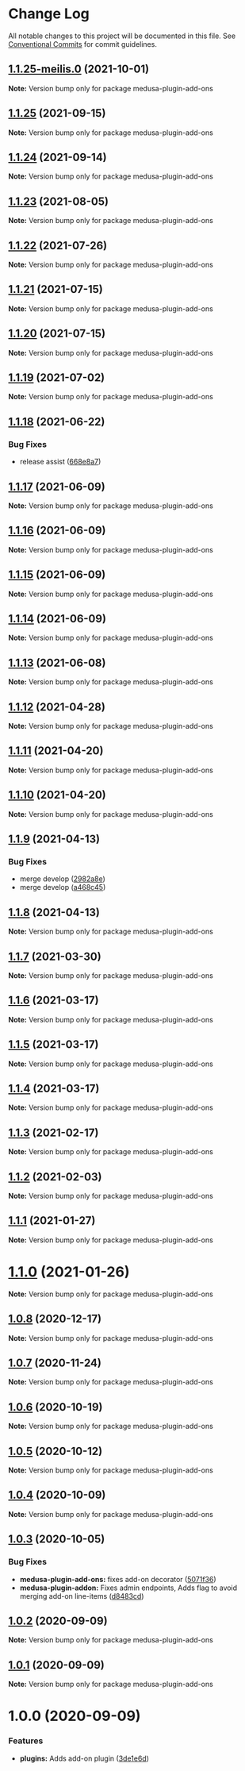 # Change Log

All notable changes to this project will be documented in this file.
See [Conventional Commits](https://conventionalcommits.org) for commit guidelines.

## [1.1.25-meilis.0](https://github.com/medusajs/medusa/compare/medusa-plugin-add-ons@1.1.25...medusa-plugin-add-ons@1.1.25-meilis.0) (2021-10-01)

**Note:** Version bump only for package medusa-plugin-add-ons





## [1.1.25](https://github.com/medusajs/medusa/compare/medusa-plugin-add-ons@1.1.24...medusa-plugin-add-ons@1.1.25) (2021-09-15)

**Note:** Version bump only for package medusa-plugin-add-ons





## [1.1.24](https://github.com/medusajs/medusa/compare/medusa-plugin-add-ons@1.1.23...medusa-plugin-add-ons@1.1.24) (2021-09-14)

**Note:** Version bump only for package medusa-plugin-add-ons





## [1.1.23](https://github.com/medusajs/medusa/compare/medusa-plugin-add-ons@1.1.22...medusa-plugin-add-ons@1.1.23) (2021-08-05)

**Note:** Version bump only for package medusa-plugin-add-ons





## [1.1.22](https://github.com/medusajs/medusa/compare/medusa-plugin-add-ons@1.1.21...medusa-plugin-add-ons@1.1.22) (2021-07-26)

**Note:** Version bump only for package medusa-plugin-add-ons





## [1.1.21](https://github.com/medusajs/medusa/compare/medusa-plugin-add-ons@1.1.19...medusa-plugin-add-ons@1.1.21) (2021-07-15)

**Note:** Version bump only for package medusa-plugin-add-ons





## [1.1.20](https://github.com/medusajs/medusa/compare/medusa-plugin-add-ons@1.1.19...medusa-plugin-add-ons@1.1.20) (2021-07-15)

**Note:** Version bump only for package medusa-plugin-add-ons





## [1.1.19](https://github.com/medusajs/medusa/compare/medusa-plugin-add-ons@1.1.18...medusa-plugin-add-ons@1.1.19) (2021-07-02)

**Note:** Version bump only for package medusa-plugin-add-ons





## [1.1.18](https://github.com/medusajs/medusa/compare/medusa-plugin-add-ons@1.1.17...medusa-plugin-add-ons@1.1.18) (2021-06-22)


### Bug Fixes

* release assist ([668e8a7](https://github.com/medusajs/medusa/commit/668e8a740200847fc2a41c91d2979097f1392532))





## [1.1.17](https://github.com/medusajs/medusa/compare/medusa-plugin-add-ons@1.1.16...medusa-plugin-add-ons@1.1.17) (2021-06-09)

**Note:** Version bump only for package medusa-plugin-add-ons





## [1.1.16](https://github.com/medusajs/medusa/compare/medusa-plugin-add-ons@1.1.15...medusa-plugin-add-ons@1.1.16) (2021-06-09)

**Note:** Version bump only for package medusa-plugin-add-ons





## [1.1.15](https://github.com/medusajs/medusa/compare/medusa-plugin-add-ons@1.1.14...medusa-plugin-add-ons@1.1.15) (2021-06-09)

**Note:** Version bump only for package medusa-plugin-add-ons





## [1.1.14](https://github.com/medusajs/medusa/compare/medusa-plugin-add-ons@1.1.13...medusa-plugin-add-ons@1.1.14) (2021-06-09)

**Note:** Version bump only for package medusa-plugin-add-ons





## [1.1.13](https://github.com/medusajs/medusa/compare/medusa-plugin-add-ons@1.1.12...medusa-plugin-add-ons@1.1.13) (2021-06-08)

**Note:** Version bump only for package medusa-plugin-add-ons





## [1.1.12](https://github.com/medusajs/medusa/compare/medusa-plugin-add-ons@1.1.9...medusa-plugin-add-ons@1.1.12) (2021-04-28)

**Note:** Version bump only for package medusa-plugin-add-ons





## [1.1.11](https://github.com/medusajs/medusa/compare/medusa-plugin-add-ons@1.1.10...medusa-plugin-add-ons@1.1.11) (2021-04-20)

**Note:** Version bump only for package medusa-plugin-add-ons





## [1.1.10](https://github.com/medusajs/medusa/compare/medusa-plugin-add-ons@1.1.9...medusa-plugin-add-ons@1.1.10) (2021-04-20)

**Note:** Version bump only for package medusa-plugin-add-ons





## [1.1.9](https://github.com/medusajs/medusa/compare/medusa-plugin-add-ons@1.1.8...medusa-plugin-add-ons@1.1.9) (2021-04-13)


### Bug Fixes

* merge develop ([2982a8e](https://github.com/medusajs/medusa/commit/2982a8e682e90beb4549d969d9d3b04d78a46a2d))
* merge develop ([a468c45](https://github.com/medusajs/medusa/commit/a468c451e82c68f41b5005a2e480057f6124aaa6))





## [1.1.8](https://github.com/medusajs/medusa/compare/medusa-plugin-add-ons@1.1.7...medusa-plugin-add-ons@1.1.8) (2021-04-13)

**Note:** Version bump only for package medusa-plugin-add-ons





## [1.1.7](https://github.com/medusajs/medusa/compare/medusa-plugin-add-ons@1.1.6...medusa-plugin-add-ons@1.1.7) (2021-03-30)

**Note:** Version bump only for package medusa-plugin-add-ons





## [1.1.6](https://github.com/medusajs/medusa/compare/medusa-plugin-add-ons@1.1.5...medusa-plugin-add-ons@1.1.6) (2021-03-17)

**Note:** Version bump only for package medusa-plugin-add-ons





## [1.1.5](https://github.com/medusajs/medusa/compare/medusa-plugin-add-ons@1.1.3...medusa-plugin-add-ons@1.1.5) (2021-03-17)

**Note:** Version bump only for package medusa-plugin-add-ons





## [1.1.4](https://github.com/medusajs/medusa/compare/medusa-plugin-add-ons@1.1.3...medusa-plugin-add-ons@1.1.4) (2021-03-17)

**Note:** Version bump only for package medusa-plugin-add-ons





## [1.1.3](https://github.com/medusajs/medusa/compare/medusa-plugin-add-ons@1.1.2...medusa-plugin-add-ons@1.1.3) (2021-02-17)

**Note:** Version bump only for package medusa-plugin-add-ons





## [1.1.2](https://github.com/medusajs/medusa/compare/medusa-plugin-add-ons@1.1.1...medusa-plugin-add-ons@1.1.2) (2021-02-03)

**Note:** Version bump only for package medusa-plugin-add-ons





## [1.1.1](https://github.com/medusajs/medusa/compare/medusa-plugin-add-ons@1.1.0...medusa-plugin-add-ons@1.1.1) (2021-01-27)

**Note:** Version bump only for package medusa-plugin-add-ons





# [1.1.0](https://github.com/medusajs/medusa/compare/medusa-plugin-add-ons@1.0.8...medusa-plugin-add-ons@1.1.0) (2021-01-26)

**Note:** Version bump only for package medusa-plugin-add-ons





## [1.0.8](https://github.com/medusajs/medusa/compare/medusa-plugin-add-ons@1.0.7...medusa-plugin-add-ons@1.0.8) (2020-12-17)

**Note:** Version bump only for package medusa-plugin-add-ons





## [1.0.7](https://github.com/medusajs/medusa/compare/medusa-plugin-add-ons@1.0.6...medusa-plugin-add-ons@1.0.7) (2020-11-24)

**Note:** Version bump only for package medusa-plugin-add-ons





## [1.0.6](https://github.com/medusajs/medusa/compare/medusa-plugin-add-ons@1.0.5...medusa-plugin-add-ons@1.0.6) (2020-10-19)

**Note:** Version bump only for package medusa-plugin-add-ons





## [1.0.5](https://github.com/medusajs/medusa/compare/medusa-plugin-add-ons@1.0.4...medusa-plugin-add-ons@1.0.5) (2020-10-12)

**Note:** Version bump only for package medusa-plugin-add-ons





## [1.0.4](https://github.com/medusajs/medusa/compare/medusa-plugin-add-ons@1.0.3...medusa-plugin-add-ons@1.0.4) (2020-10-09)

**Note:** Version bump only for package medusa-plugin-add-ons





## [1.0.3](https://github.com/medusajs/medusa/compare/medusa-plugin-add-ons@1.0.2...medusa-plugin-add-ons@1.0.3) (2020-10-05)


### Bug Fixes

* **medusa-plugin-add-ons:** fixes add-on decorator ([5071f36](https://github.com/medusajs/medusa/commit/5071f362e4e140d11a1342a5058e8ad2efaa1ed4))
* **medusa-plugin-addon:** Fixes admin endpoints, Adds flag to avoid merging add-on line-items ([d8483cd](https://github.com/medusajs/medusa/commit/d8483cd1352ecc587112723786b7c31882f9416e))





## [1.0.2](https://github.com/medusajs/medusa/compare/medusa-plugin-add-ons@1.0.1...medusa-plugin-add-ons@1.0.2) (2020-09-09)

**Note:** Version bump only for package medusa-plugin-add-ons





## [1.0.1](https://github.com/medusajs/medusa/compare/medusa-plugin-add-ons@1.0.0...medusa-plugin-add-ons@1.0.1) (2020-09-09)

**Note:** Version bump only for package medusa-plugin-add-ons





# 1.0.0 (2020-09-09)


### Features

* **plugins:** Adds add-on plugin ([3de1e6d](https://github.com/medusajs/medusa/commit/3de1e6dd4ad4a2a48d4d8116ebdd011efce2b22a))
